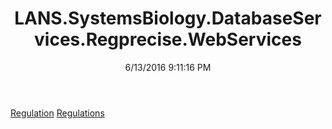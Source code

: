 ﻿---
title: LANS.SystemsBiology.DatabaseServices.Regprecise.WebServices
date: 6/13/2016 9:11:16 PM
---

[Regulation](T-LANS.SystemsBiology.DatabaseServices.Regprecise.WebServices.Regulation.html)
[Regulations](T-LANS.SystemsBiology.DatabaseServices.Regprecise.WebServices.Regulations.html)
